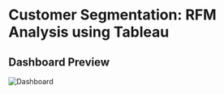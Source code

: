 # Customer Segmentation: RFM Analysis using Tableau

## Dashboard Preview
![Dashboard](https://github.com/user-attachments/assets/b7eed9cd-73c2-463e-a880-4ca653fdc91a)
